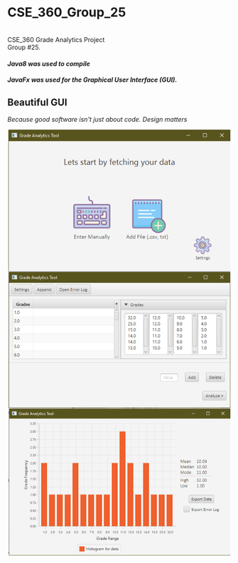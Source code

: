 # CSE_360_Group_25
<br>CSE_360 Grade Analytics Project</br>
Group #25.
<br>
#### *Java8 was used to compile*
#### *JavaFx was used for the Graphical User Interface (GUI).*

## Beautiful GUI
*Because good software isn't just about code. Design matters*
<br>
<p align="center">
   <img align="center" width="500" src="src/res/icons/Welcome_Screen.png">
   <br>
   <img align="center" width="500" src="src/res/icons/Data_Screen.png">
   <br>
   <img align="center" width="500" src="src/res/icons/Analysis_Screen.png">
</p>

